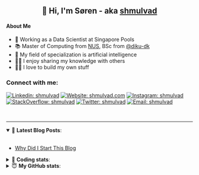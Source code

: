 <h2 align="center">
	👋 Hi, I'm Søren - aka <a href="https://shmulvad.com">shmulvad</a>
</h2>

#### About Me
- 🤖 Working as a Data Scientist at Singapore Pools
- 📚 Master of Computing from [NUS], BSc from [@diku-dk]
- 🧠 My field of specialization is artificial intelligence
- 👨‍🏫 I enjoy sharing my knowledge with others
- 👨‍💻 I love to build my own stuff

### Connect with me:

[![Linkedin: shmulvad](https://img.shields.io/badge/shmulvad-blue?style=flat&logo=Linkedin&logoColor=white)][linkedin]
[![Website: shmulvad.com](https://img.shields.io/badge/shmulvad.com-47CCCC?&style=flat&logo=Google-Chrome&logoColor=white)][website]
[![Instagram: shmulvad](https://img.shields.io/badge/-@shmulvad-purple?style=flat&logo=Instagram&logoColor=white)][instagram]
[![StackOverflow: shmulvad](https://img.shields.io/badge/shmulvad-FE7A16?style=flat&logo=stack-overflow&logoColor=white)][stackOverflow]
[![Twitter: shmulvad](https://img.shields.io/badge/@shmulvad-1ca0f1?style=flat&logo=twitter&logoColor=white)][twitter]
[![Email: shmulvad](https://img.shields.io/badge/shmulvad-D14836?style=flat&logo=gmail&logoColor=white)][mail]

<br />

---

<details open>
 <summary>📕 <b>Latest Blog Posts</b>: </summary>

<br>

<!-- BLOG-POST-LIST:START -->
- [Why Did I Start This Blog](https://shmulvad.com/blog/why-did-start-this-blog)
<!-- BLOG-POST-LIST:END -->

</details>

<!-- --- -->

<details>
 <summary>🤖 <b>Coding stats</b>: </summary>

<br>

NOTE: Doesn't track coding at work or work done in environments such as Jupyter Notebooks.

<!--START_SECTION:waka-->
![Code Time](http://img.shields.io/badge/Code%20Time-2%2C460%20hrs%2029%20mins-blue)

**I'm a Night 🦉** 

```text
🌞 Morning                478 commits         ██░░░░░░░░░░░░░░░░░░░░░░░   08.83 % 
🌆 Daytime                1453 commits        ███████░░░░░░░░░░░░░░░░░░   26.85 % 
🌃 Evening                2181 commits        ██████████░░░░░░░░░░░░░░░   40.31 % 
🌙 Night                  1299 commits        ██████░░░░░░░░░░░░░░░░░░░   24.01 % 
```


📊 **This Week I Spent My Time On** 

```text
💬 Programming Languages: 
Python                   9 hrs 16 mins       ████████████████░░░░░░░░░   64.89 % 
Other                    2 hrs 40 mins       █████░░░░░░░░░░░░░░░░░░░░   18.66 % 
HTML                     1 hr 18 mins        ██░░░░░░░░░░░░░░░░░░░░░░░   09.13 % 
Bash                     24 mins             █░░░░░░░░░░░░░░░░░░░░░░░░   02.90 % 
JSON                     15 mins             ░░░░░░░░░░░░░░░░░░░░░░░░░   01.79 % 

🔥 Editors: 
VS Code                  11 hrs 36 mins      ████████████████████░░░░░   81.24 % 
Zsh                      2 hrs 39 mins       █████░░░░░░░░░░░░░░░░░░░░   18.57 % 
Sublime Text             1 min               ░░░░░░░░░░░░░░░░░░░░░░░░░   00.19 % 

🐱‍💻 Projects: 
table-notifier           12 hrs 14 mins      █████████████████████░░░░   85.69 % 
Terminal                 1 hr 30 mins        ███░░░░░░░░░░░░░░░░░░░░░░   10.56 % 
overvaagning-admin       22 mins             █░░░░░░░░░░░░░░░░░░░░░░░░   02.62 % 
datapakke-interface      3 mins              ░░░░░░░░░░░░░░░░░░░░░░░░░   00.43 % 
hit-locator              3 mins              ░░░░░░░░░░░░░░░░░░░░░░░░░   00.39 % 
```


 Last Updated on 17/04/2024 18:40:58 UTC
<!--END_SECTION:waka-->

</details>

<!-- --- -->

<details>
 <summary>😇 <b>My GitHub stats</b>: </summary>

<br>

<img align="left" alt="shmulvad's Github Stats" src="https://github-readme-stats.vercel.app/api?username=shmulvad&show_icons=true&hide_border=true" />

</details>



[website]: https://shmulvad.com
[twitter]: https://twitter.com/shmulvad
[linkedin]: https://linkedin.com/in/shmulvad
[instagram]: https://instagram.com/shmulvad
[stackOverflow]: https://stackoverflow.com/users/9248793/shmulvad
[mail]: mailto:shmulvad@gmail.com
[@diku-dk]: https://github.com/diku-dk
[github]: https://github.com/shmulvad
[NUS]: https://www.nus.edu.sg
